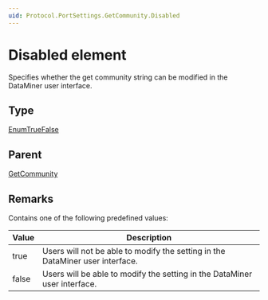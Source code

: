 ```yaml
---
uid: Protocol.PortSettings.GetCommunity.Disabled
---
```


# Disabled element

Specifies whether the get community string can be modified in the DataMiner user interface.

## Type

[EnumTrueFalse](xref:Protocol-EnumTrueFalse)

## Parent

[GetCommunity](xref:Protocol.PortSettings.GetCommunity)

## Remarks

Contains one of the following predefined values:

|Value|Description
|--- |--- |
|true|Users will not be able to modify the setting in the DataMiner user interface.|
|false|Users will be able to modify the setting in the DataMiner user interface.|
